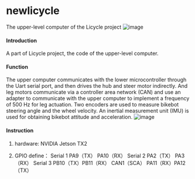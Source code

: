 # newlicycle
The upper-level computer of the Licycle project
![image](https://user-images.githubusercontent.com/35949664/172154351-11d1be62-61a1-4635-ae05-d02ef72afad8.png)

#### Introduction
A part of Licycle project, the code of the upper-level computer.

#### Function
The upper computer communicates with the lower microcontroller through the Uart serial port, and then drives the hub and steer motor indirectly. And leg motors communicate via a controller area network (CAN) and use an adapter to communicate with the upper computer to implement a frequency of 500 Hz for leg actuation. Two encoders are used to measure bikebot steering angle and the wheel velocity. An inertial measurement unit (IMU) is used for obtaining bikebot attitude and acceleration.
![image](https://user-images.githubusercontent.com/35949664/172154286-0e388910-1670-4d61-952a-a005cd253dfd.png)

#### Instruction

1.  hardware:
    	NVIDIA Jetson TX2

2.  GPIO define：
    Serial 1     	PA9（TX）	PA10（RX）
    Serial 2 		PA2（TX）	PA3（RX）
    Serial 3		PB10（TX）PB11（RX）
    CAN1（SCA）	  PA11（RX）PA12（TX）
